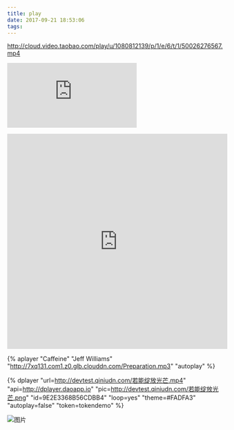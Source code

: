 ```yaml
---
title: play
date: 2017-09-21 18:53:06
tags:
---
```


http://cloud.video.taobao.com/play/u/1080812139/p/1/e/6/t/1/50026276567.mp4

<embed src="http://cloud.video.taobao.com/play/u/1080812139/p/1/e/6/t/1/50026276567.mp4"></embed>




<iframe height=498 width=510 src="http://cloud.video.taobao.com/play/u/1080812139/p/1/e/6/t/1/50026276567.mp4" frameborder=0 allowfullscreen></iframe>

{% aplayer "Caffeine" "Jeff Williams" "http://7xq131.com1.z0.glb.clouddn.com/Preparation.mp3" "autoplay" %}


{% dplayer "url=http://devtest.qiniudn.com/若能绽放光芒.mp4" "api=http://dplayer.daoapp.io" "pic=http://devtest.qiniudn.com/若能绽放光芒.png" "id=9E2E3368B56CDBB4" "loop=yes" "theme=#FADFA3" "autoplay=false" "token=tokendemo" %}


![图片](play/QQ20170921-183229.gif)


